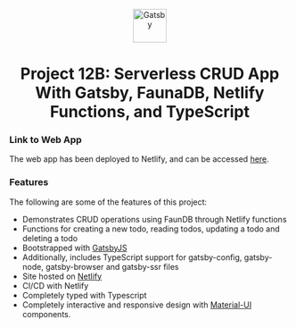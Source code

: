 <p align="center">
  <a href="https://www.gatsbyjs.com">
    <img alt="Gatsby" src="https://www.gatsbyjs.com/Gatsby-Monogram.svg" width="60" />
  </a>
</p>
<h1 align="center">
  Project 12B: Serverless CRUD App With Gatsby, FaunaDB, Netlify Functions, and TypeScript
</h1>

### Link to Web App

The web app has been deployed to Netlify, and can be accessed [here](https://serverless-crud-app-p12b.netlify.app/).

### Features

The following are some of the features of this project:

- Demonstrates CRUD operations using FaunDB through Netlify functions
- Functions for creating a new todo, reading todos, updating a todo and deleting a todo
- Bootstrapped with [GatsbyJS](https://www.gatsbyjs.com/)
- Additionally, includes TypeScript support for gatsby-config, gatsby-node, gatsby-browser and gatsby-ssr files
- Site hosted on [Netlify](https://www.netlify.com/)
- CI/CD with Netlify
- Completely typed with Typescript
- Completely interactive and responsive design with [Material-UI](https://material-ui.com/) components.
